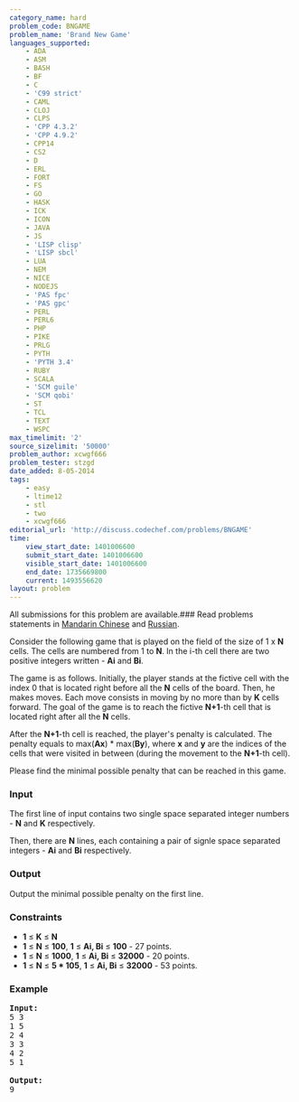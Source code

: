 ```yaml
---
category_name: hard
problem_code: BNGAME
problem_name: 'Brand New Game'
languages_supported:
    - ADA
    - ASM
    - BASH
    - BF
    - C
    - 'C99 strict'
    - CAML
    - CLOJ
    - CLPS
    - 'CPP 4.3.2'
    - 'CPP 4.9.2'
    - CPP14
    - CS2
    - D
    - ERL
    - FORT
    - FS
    - GO
    - HASK
    - ICK
    - ICON
    - JAVA
    - JS
    - 'LISP clisp'
    - 'LISP sbcl'
    - LUA
    - NEM
    - NICE
    - NODEJS
    - 'PAS fpc'
    - 'PAS gpc'
    - PERL
    - PERL6
    - PHP
    - PIKE
    - PRLG
    - PYTH
    - 'PYTH 3.4'
    - RUBY
    - SCALA
    - 'SCM guile'
    - 'SCM qobi'
    - ST
    - TCL
    - TEXT
    - WSPC
max_timelimit: '2'
source_sizelimit: '50000'
problem_author: xcwgf666
problem_tester: stzgd
date_added: 8-05-2014
tags:
    - easy
    - ltime12
    - stl
    - two
    - xcwgf666
editorial_url: 'http://discuss.codechef.com/problems/BNGAME'
time:
    view_start_date: 1401006600
    submit_start_date: 1401006600
    visible_start_date: 1401006600
    end_date: 1735669800
    current: 1493556620
layout: problem
---
```

All submissions for this problem are available.###  Read problems statements in [Mandarin Chinese](http://www.codechef.com/download/translated/LTIME12/mandarin/BNGAME.pdf) and [Russian](http://www.codechef.com/download/translated/LTIME12/russian/BNGAME.pdf).

Consider the following game that is played on the field of the size of 1 x **N** cells. The cells are numbered from 1 to **N**. In the i-th cell there are two positive integers written - **Ai** and **Bi**.

The game is as follows. Initially, the player stands at the fictive cell with the index 0 that is located right before all the **N** cells of the board. Then, he makes moves. Each move consists in moving by no more than by **K** cells forward. The goal of the game is to reach the fictive **N+1**-th cell that is located right after all the **N** cells.

After the **N+1**-th cell is reached, the player's penalty is calculated. The penalty equals to max(**Ax**) \* max(**By**), where **x** and **y** are the indices of the cells that were visited in between (during the movement to the **N+1**-th cell).

Please find the minimal possible penalty that can be reached in this game.

### Input

The first line of input contains two single space separated integer numbers - **N** and **K** respectively.

Then, there are **N** lines, each containing a pair of signle space separated integers - **Ai** and **Bi** respectively.

### Output

Output the minimal possible penalty on the first line.

### Constraints

- **1** ≤ **K** ≤ **N**
- **1** ≤ **N** ≤ **100**, **1** ≤ **Ai, Bi** ≤ **100** - 27 points.
- **1** ≤ **N** ≤ **1000**, **1** ≤ **Ai, Bi** ≤ **32000** - 20 points.
- **1** ≤ **N** ≤ **5 \* 105**, **1** ≤ **Ai, Bi** ≤ **32000** - 53 points.

### Example

<pre><b>Input:</b>
5 3
1 5
2 4
3 3
4 2
5 1

<b>Output:</b>
9
</pre>